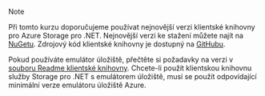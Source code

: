 > [!NOTE]
> Při tomto kurzu doporučujeme používat nejnovější verzi klientské knihovny pro Azure Storage pro .NET. Nejnovější verzi ke stažení můžete najít na [NuGetu](https://www.nuget.org/packages/WindowsAzure.Storage/). Zdrojový kód klientské knihovny je dostupný na [GitHubu](https://github.com/Azure/azure-storage-net).
> 
> Pokud používáte emulátor úložiště, přečtěte si požadavky na verzi v [souboru Readme klientské knihovny](https://github.com/Azure/azure-storage-net/blob/master/README.md). Chcete-li použít klientskou knihovnu služby Storage pro .NET s emulátorem úložiště, musí se použít odpovídající minimální verze emulátoru úložiště Azure.
> 
> 

